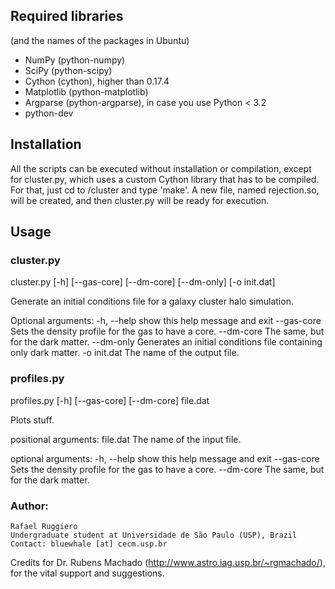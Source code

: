 ## Required libraries
(and the names of the packages in Ubuntu)
 
* NumPy (python-numpy)
* SciPy (python-scipy)
* Cython (cython), higher than 0.17.4
* Matplotlib (python-matplotlib)
* Argparse (python-argparse), in case you use Python < 3.2
* python-dev


## Installation

All the scripts can be executed without installation or compilation,
except for cluster.py, which uses a custom Cython library that has to
be compiled. For that, just cd to /cluster and type 'make'. A new file,
named rejection.so, will be created, and then cluster.py will be ready
for execution.


## Usage

### cluster.py

cluster.py [-h] [--gas-core] [--dm-core] [--dm-only] [-o init.dat]

Generate an initial conditions file for a galaxy cluster halo simulation.

Optional arguments:
  -h, --help   show this help message and exit
  --gas-core   Sets the density profile for the gas to have a core.
  --dm-core    The same, but for the dark matter.
  --dm-only    Generates an initial conditions file containing only dark
               matter.
  -o init.dat  The name of the output file.

### profiles.py

profiles.py [-h] [--gas-core] [--dm-core] file.dat

Plots stuff.

positional arguments:
  file.dat    The name of the input file.

optional arguments:
  -h, --help  show this help message and exit
  --gas-core  Sets the density profile for the gas to have a core.
  --dm-core   The same, but for the dark matter.


### Author:
    Rafael Ruggiero
    Undergraduate student at Universidade de São Paulo (USP), Brazil
    Contact: bluewhale [at] cecm.usp.br

Credits for Dr. Rubens Machado (http://www.astro.iag.usp.br/~rgmachado/),
for the vital support and suggestions.

